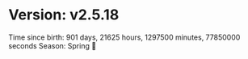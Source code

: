 # Version: v2.5.18
Time since birth: 901 days, 21625 hours, 1297500 minutes, 77850000 seconds
Season: Spring 🌸
